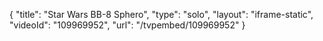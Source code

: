{
    "title": "Star Wars BB-8 Sphero",
    "type": "solo",
    "layout": "iframe-static",
    "videoId": "109969952",
    "url": "\/tvpembed\/109969952"
}